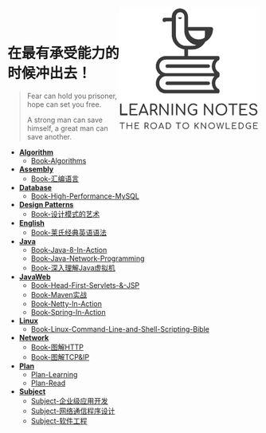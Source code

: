 <div>
    <img src="assets/notes-logo.png" alt="my notes" href="https://github.com/Angus-Liu/Notes" width="280" align="right"/>
</div>

​    


# 在最有承受能力的时候冲出去！

>
> Fear can hold you prisoner, hope can set you free.
>
> A strong man can save himself, a great man can save another.

+ [**Algorithm**](Notes-Algorithm)
  + [Book-Algorithms](Notes-Algorithm/Book-Algorithms)
+ [**Assembly**](Notes-Assembly)
  + [Book-汇编语言](Notes-Assembly/Book-汇编语言)
+ [**Database**](Notes-Database)
  + [Book-High-Performance-MySQL](Notes-Database/Book-High-Performance-MySQL)
+ [**Design Patterns**](Notes-DesignPatterns)
  + [Book-设计模式的艺术](Notes-DesignPattern/Book-设计模式的艺术)
+ [**English**](Notes-English)
  + [Book-莱氏经典英语语法](Notes-English/Book-莱氏经典英语语法)
+ [**Java**](Notes-Java)
  + [Book-Java-8-In-Action](Notes-Java/Book-Java-8-In-Action)
  + [Book-Java-Network-Programming](Notes-Java/Book-Java-Network-Programming)
  + [Book-深入理解Java虚拟机](Notes-Java/Book-深入理解Java虚拟机)
+ [**JavaWeb**](Notes-JavaWeb)
  + [Book-Head-First-Servlets\-&\-JSP](Notes-JavaWeb/Book-Head-First-Servlets-&-JSP)
  + [Book-Maven实战](Notes-JavaWeb/Book-Maven实战)
  + [Book-Netty-In-Action](Notes-JavaWeb/Book-Netty-In-Action)
  + [Book-Spring-In-Action](Notes-JavaWeb/Book-Spring-In-Action)
+ [**Linux**](Notes-Linux)
  + [Book-Linux-Command-Line-and-Shell-Scripting-Bible](Notes-Linux/Book-Linux-Command-Line )
+ [**Network**](Notes-Network)
  + [Book-图解HTTP](Notes-Network/Book-图解HTTP)
  + [Book-图解TCP&IP](Notes-Network/Book-图解TCP&IP)
+ [**Plan**](Notes-Plan)
  + [Plan-Learning](Notes-Plan/Plan-Learning )
  + [Plan-Read](Notes-Plan/Plan-Read )
+ [**Subject**](Notes-Subject)
  + [Subject-企业级应用开发](Notes-Subject/Subject-企业级应用开发 )
  + [Subject-网络通信程序设计](Notes-Subject/Subject-网络通信程序设计)
  + [Subject-软件工程](Notes-Subject/Subject-软件工程 )